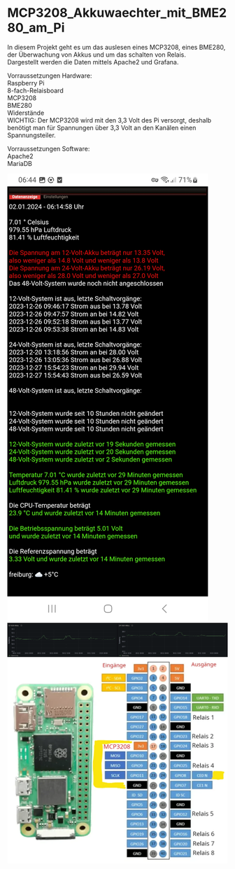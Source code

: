 # MCP3208_Akkuwaechter_mit_BME280_am_Pi
In diesem Projekt geht es um das auslesen eines MCP3208, eines BME280, der Überwachung von Akkus und um das schalten von Relais.\
Dargestellt werden die Daten mittels Apache2 und Grafana.

Vorraussetzungen Hardware:\
Raspberry Pi\
8-fach-Relaisboard\
MCP3208\
BME280\
Widerstände\
WICHTIG: Der MCP3208 wird mit den 3,3 Volt des Pi versorgt, deshalb benötigt man für Spannungen über 3,3 Volt an den Kanälen einen Spannungsteiler.

Vorraussetzungen Software:\
Apache2\
MariaDB

![alt text](https://github.com/FredFeuerstein0815/MCP3208_Akkuwaechter_mit_BME280_am_Pi/blob/main/Screenshot_Pi_Zero.jpg)
![alt text](https://github.com/FredFeuerstein0815/MCP3208_Akkuwaechter_mit_BME280_am_Pi/blob/main/akkuspannung_grafana.png)
![alt text](https://github.com/FredFeuerstein0815/MCP3208_Akkuwaechter_mit_BME280_am_Pi/blob/main/pi_mit_mcp3208_und_relaisboard.webp)
